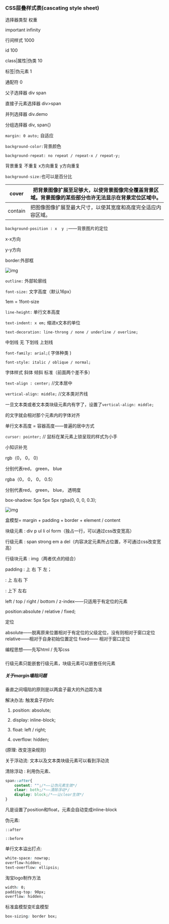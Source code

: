 ### CSS层叠样式表(cascating style sheet)

选择器类型			    权重

important				  infinity

行间样式					1000

id								100

class|属性|伪类	   10

标签|伪元素			  1

通配符						0



父子选择器    		div span

直接子元素选择器 		div>span

并列选择器			div.demo

分组选择器			div, span{}



`margin: 0 auto;`    自适应

`background-color:`背景颜色

`background-repeat: no repeat / repeat-x / repeat-y;`

背景重复			不重复	x方向重复	y方向重复

`background-size:`也可以是百分比

| cover   | 把背景图像扩展至足够大，以使背景图像完全覆盖背景区域。背景图像的某些部分也许无法显示在背景定位区域中。 |
| ------- | ------------------------------------------------------------ |
| contain | 把图像图像扩展至最大尺寸，以使其宽度和高度完全适应内容区域。 |

`background-position : x  y ;`——背景图片的定位

x-x方向

y-y方向



border:外部框

![img](http://note.youdao.com/yws/public/resource/47b94a7f61d4e4c1c4fbfad5cdf1ed0c/xmlnote/024C2A324E3C4DDAA3B6D1E116B67AAE/429)

`outline:` 外部轮廓线

`font-size:` 文字高度（默认16px）

1em = 1font-size

`line-height:` 单行文本高度

`text-indent: x em;` 缩进x文本的单位

`text-decoration: line-throng / none / underline / overline;`

中划线	无		下划线	上划线

`font-family: arial;`( 字体种类 )

`font-style: italic / oblique / normal;`

字体样式	斜体	倾斜		标准（前面两个差不多）



`text-align : center;` //文本居中

`vertical-align: middle;` //文本类对齐线

一旦文本类或者文本类块级元素内有字了，设置了`vertical-align: middle;`

的文字就会相对那个元素内的字体对齐 

单行文本高度 = 容器高度——普遍的居中方式 



`cursor: pointer;` // 鼠标在某元素上锁呈现的样式为小手



小知识补充

rgb（0， 0， 0）

分别代表red， green， blue

rgba（0， 0， 0， 0.5）

分别代表red， green， blue， 透明度



box-shadow: 5px 5px 5px rgba(0, 0, 0, 0.3);

![img](http://note.youdao.com/yws/public/resource/47b94a7f61d4e4c1c4fbfad5cdf1ed0c/xmlnote/31D1E5B90D284D0092C50933DD2A7A7E/491)

盒模型= margin + padding + border + element / content

块级元素 : div p ul li ol form（独占一行，可以通过css改变宽高）

行级元素 : span strong em a del（内容决定元素所占位置，不可通过css改变宽高）

行级块元素 : img（两者优点的结合）

padding :  上         右        下      左；

  :  上        左右      下

  :  上下     左右 

left / top / right / bottom / z-index——只适用于有定位的元素

position:absolute / relative / fixed;

定位		 

absolute——脱离原来位置相对于有定位的父级定位，没有则相对于窗口定位
relative——相对于自身初始位置定位
fixed—— 相对于窗口定位



编程思想——先写html / 先写css

##### 

行级元素只能嵌套行级元素，块级元素可以嵌套任何元素



##### 关于margin塌陷问题

垂直之间塌陷的原则是以两盒子最大的外边距为准

解决办法: 触发盒子的bfc

1. position: absolute;
2. display: inline-block;

3. float: left / right;

4. overflow: hidden;

(原理: 改变渲染规则)



关于浮动流: 文本以及文本类块级元素可以看到浮动流

清除浮动 : 利用伪元素、

```css
span::after{
	content: "";/*——让伪元素生效*/
	clear: both;/*——清除浮动*/
	display: block;/*——让clear生效*/
}
```

凡是设置了position和float，元素会自动变成inline-block

伪元素:

`::after`

`::before`



单行文本溢出打点:

```css
white-space: nowrap;
overflow-hidden;
text-overflow: ellipsis;
```



淘宝logo制作方法

```css
width: 0;
padding-top: 90px;
overflow: hidden;
```

标准盒模型变IE盒模型

```css
box-sizing: border box;
```

